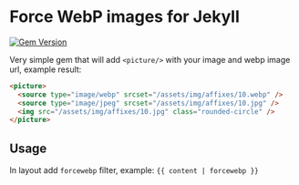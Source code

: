 # Force WebP images for Jekyll

[![Gem Version](https://badge.fury.io/rb/jekyll-forcewebp.svg)](https://badge.fury.io/rb/jekyll-forcewebp)

Very simple gem that will add `<picture/>` with your image and webp image url, example result:

```html
<picture>
  <source type="image/webp" srcset="/assets/img/affixes/10.webp" />
  <source type="image/jpeg" srcset="/assets/img/affixes/10.jpg" />
  <img src="/assets/img/affixes/10.jpg" class="rounded-circle" />
</picture>
```

## Usage

In layout add `forcewebp` filter, example: `{{ content | forcewebp }}`
